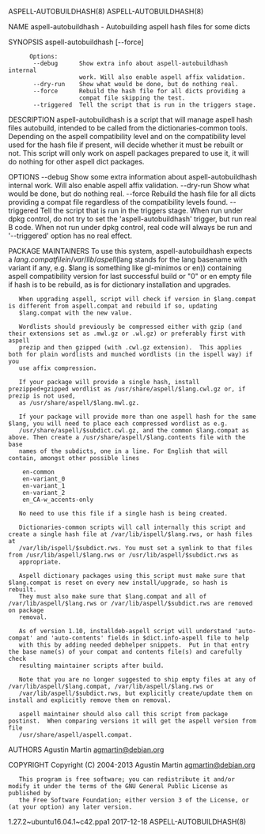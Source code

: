 ASPELL-AUTOBUILDHASH(8)                                                                                                    ASPELL-AUTOBUILDHASH(8)

NAME
       aspell-autobuildhash - Autobuilding aspell hash files for some dicts

SYNOPSIS
        aspell-autobuildhash [--force]

          Options:
           --debug      Show extra info about aspell-autobuildhash internal
                        work. Will also enable aspell affix validation.
           --dry-run    Show what would be done, but do nothing real.
           --force      Rebuild the hash file for all dicts providing a
                        compat file skipping the test.
           --triggered  Tell the script that is run in the triggers stage.

DESCRIPTION
       aspell-autobuildhash is a script that will manage aspell hash files autobuild, intended to be called from the dictionaries-common tools.
       Depending on the aspell compatibility level and on the compatibility level used for the hash file if present, will decide whether it must
       be rebuilt or not. This script will only work on aspell packages prepared to use it, it will do nothing for other aspell dict packages.

OPTIONS
        --debug      Show some extra information about aspell-autobuildhash
                     internal work. Will also enable aspell affix validation.
        --dry-run    Show what would be done, but do nothing real.
        --force      Rebuild the hash file for all dicts providing a compat
                     file regardless of the compatibility levels found.
        --triggered  Tell the script that is run in the triggers stage. When
                     run under dpkg control, do not try to set the
                     'aspell-autobuildhash' trigger, but run real
                     B<aspell-autobuildhash> code. When not run under dpkg
                     control, real code will always be run and '--triggered'
                     option has no real effect.

PACKAGE MAINTAINERS
       To use this system, aspell-autobuildhash expects a $lang.compat file in /var/lib/aspell ($lang stands for the lang basename with variant if
       any, e.g. $lang is something like gl-minimos or en)) containing aspell compatibility version for last successful build or "0" or en empty
       file if hash is to be rebuild, as is for dictionary installation and upgrades.

       When upgrading aspell, script will check if version in $lang.compat is different from aspell.compat and rebuild if so, updating
       $lang.compat with the new value.

       Wordlists should previously be compressed either with gzip (and their extensions set as .mwl.gz or .wl.gz) or preferably first with aspell
       prezip and then gzipped (with .cwl.gz extension).  This applies both for plain wordlists and munched wordlists (in the ispell way) if you
       use affix compression.

       If your package will provide a single hash, install prezipped+gzipped wordlist as /usr/share/aspell/$lang.cwl.gz or, if prezip is not used,
       as /usr/share/aspell/$lang.mwl.gz.

       If your package will provide more than one aspell hash for the same $lang, you will need to place each compressed wordlist as e.g.
       /usr/share/aspell/$subdict.cwl.gz, and the common $lang.compat as above. Then create a /usr/share/aspell/$lang.contents file with the base
       names of the subdicts, one in a line. For English that will contain, amongst other possible lines

        en-common
        en-variant_0
        en-variant_1
        en-variant_2
        en_CA-w_accents-only

       No need to use this file if a single hash is being created.

       Dictionaries-common scripts will call internally this script and create a single hash file at /var/lib/ispell/$lang.rws, or hash files at
       /var/lib/ispell/$subdict.rws. You must set a symlink to that files from /usr/lib/aspell/$lang.rws or /usr/lib/aspell/$subdict.rws as
       appropriate.

       Aspell dictionary packages using this script must make sure that $lang.compat is reset on every new install/upgrade, so hash is rebuilt.
       They must also make sure that $lang.compat and all of /var/lib/aspell/$lang.rws or /var/lib/aspell/$subdict.rws are removed on package
       removal.

       As of version 1.10, installdeb-aspell script will understand 'auto-compat' and 'auto-contents' fields in $dict.info-aspell file to help
       with this by adding needed debhelper snippets.  Put in that entry the base name(s) of your compat and contents file(s) and carefully check
       resulting maintainer scripts after build.

       Note that you are no longer suggested to ship empty files at any of /var/lib/aspell/$lang.compat, /var/lib/aspell/$lang.rws or
       /var/lib/aspell/$subdict.rws, but explicitly create/update them on install and explicitly remove them on removal.

       aspell maintainer should also call this script from package postinst.  When comparing versions it will get the aspell version from file
       /usr/share/aspell/aspell.compat.

AUTHORS
       Agustin Martin <agmartin@debian.org>

COPYRIGHT
       Copyright (C) 2004-2013 Agustin Martin <agmartin@debian.org>

       This program is free software; you can redistribute it and/or modify it under the terms of the GNU General Public License as published by
       the Free Software Foundation; either version 3 of the License, or (at your option) any later version.

1.27.2~ubuntu16.04.1~c42.ppa1                                       2017-12-18                                             ASPELL-AUTOBUILDHASH(8)
